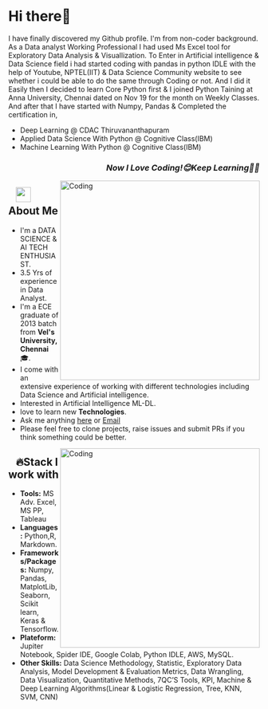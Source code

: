 # Hi there👋
<!--<h3 align="center"> A DATA SCIENCE & AI TECH ENTHUSIAST<b></h3>-->

I have finally discovered my Github profile. I'm from non-coder background. As a Data analyst Working Professional I had used Ms Excel tool for Exploratory Data Analysis & Visuallization. 
To Enter in Artificial intelligence & Data Science field i had started coding with pandas in python IDLE with the help of Youtube, NPTEL(IIT) & Data Science Community website to see whether i could be able to do the same through Coding or not. And I did it Easily then I decided to learn Core Python first & I joined Python Taining at Anna University, Chennai dated on Nov 19 for the month on Weekly Classes.
And after that I have started with Numpy, Pandas & Completed the certification in,
 
- Deep Learning @ CDAC Thiruvananthapuram
- Applied Data Science With Python @ Cognitive Class(IBM)
- Machine Learning With Python @ Cognitive Class(IBM)
 
<h3 align="right"><i>Now I Love Coding!😊Keep Learning👨‍🎓️️</i></h3>


<img align="right" alt="Coding" width="400" src="https://media.giphy.com/media/3bgcPpDaikspxiUHlH/giphy.gif"/>

## &nbsp; &nbsp;<img src="https://media.giphy.com/media/WUlplcMpOCEmTGBtBW/giphy.gif" width="30"> **About Me**
- I'm a DATA SCIENCE & AI TECH ENTHUSIAST.
- 3.5 Yrs of experience in Data Analyst.
- I'm a ECE graduate of 2013 batch from **Vel's University,Chennai**🎓. 
- I come with an extensive experience of working with different technologies including Data Science and Artificial intelligence.
- Interested in Artificial Intelligence ML-DL.
- love to learn new **Technologies**.
- Ask me anything [here](https://github.com/connectkishan1/connectkishan1/issues/new) or [Email](connectkishan1@gmail.com)
- Please feel free to clone projects, raise issues and submit PRs if you think something could be better.

<img align="Right" alt="Coding" width="400" src="https://media.giphy.com/media/iOdhk1BSNJ7PsQRUN3/giphy.gif"/>

## &nbsp; &nbsp;🔥**Stack I work with** 

- **Tools:** MS Adv. Excel, MS PP, Tableau
- **Languages:** Python,R, Markdown.
- **Frameworks/Packages:** Numpy, Pandas, MatplotLib, Seaborn, Scikit learn, Keras & Tensorflow.
- **Plateform:** Jupiter Notebook,  	Spider IDE, Google Colab, Python IDLE, AWS, MySQL.
- **Other Skills:** Data Science Methodology,  	Statistic, Exploratory Data Analysis, Model Development & Evaluation Metrics, Data Wrangling, Data Visualization, Quantitative Methods, 7QC’S Tools, KPI, Machine & Deep Learning Algorithms(Linear & Logistic Regression, Tree, KNN, SVM, CNN)

<!--
**connectkishan1/connectkishan1** is a ✨ _special_ ✨ repository because its `README.md` (this file) appears on your GitHub profile.

Here are some ideas to get you started:

- 🔭 I’m currently working on ...
- 🌱 I’m currently learning ...
- 👯 I’m looking to collaborate on ...
- 🤔 I’m looking for help with ...
- 💬 Ask me about ...
- 📫 How to reach me: ...
- 😄 Pronouns: ...
- ⚡ Fun fact: ...
-->
